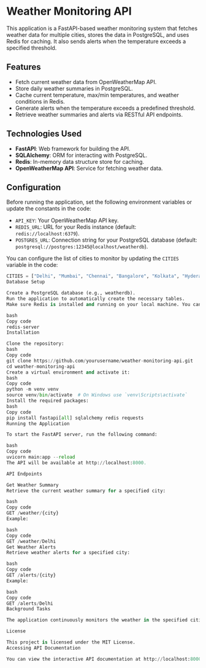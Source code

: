 # Weather Monitoring API

This application is a FastAPI-based weather monitoring system that fetches weather data for multiple cities, stores the data in PostgreSQL, and uses Redis for caching. It also sends alerts when the temperature exceeds a specified threshold. 

## Features

- Fetch current weather data from OpenWeatherMap API. 
- Store daily weather summaries in PostgreSQL. 
- Cache current temperature, max/min temperatures, and weather conditions in Redis. 
- Generate alerts when the temperature exceeds a predefined threshold. 
- Retrieve weather summaries and alerts via RESTful API endpoints. 

## Technologies Used

- **FastAPI**: Web framework for building the API. 
- **SQLAlchemy**: ORM for interacting with PostgreSQL. 
- **Redis**: In-memory data structure store for caching. 
- **OpenWeatherMap API**: Service for fetching weather data. 

## Configuration

Before running the application, set the following environment variables or update the constants in the code: 

- `API_KEY`: Your OpenWeatherMap API key. 
- `REDIS_URL`: URL for your Redis instance (default: `redis://localhost:6379`). 
- `POSTGRES_URL`: Connection string for your PostgreSQL database (default: `postgresql://postgres:12345@localhost/weatherdb`). 

You can configure the list of cities to monitor by updating the `CITIES` variable in the code: 

```python
CITIES = ["Delhi", "Mumbai", "Chennai", "Bangalore", "Kolkata", "Hyderabad"]
Database Setup

Create a PostgreSQL database (e.g., weatherdb).
Run the application to automatically create the necessary tables.
Make sure Redis is installed and running on your local machine. You can start it using the command:

bash
Copy code
redis-server
Installation

Clone the repository:
bash
Copy code
git clone https://github.com/yourusername/weather-monitoring-api.git 
cd weather-monitoring-api
Create a virtual environment and activate it:
bash
Copy code
python -m venv venv 
source venv/bin/activate  # On Windows use `venv\Scripts\activate`
Install the required packages:
bash
Copy code
pip install fastapi[all] sqlalchemy redis requests
Running the Application

To start the FastAPI server, run the following command:

bash
Copy code
uvicorn main:app --reload
The API will be available at http://localhost:8000.

API Endpoints

Get Weather Summary
Retrieve the current weather summary for a specified city:

bash
Copy code
GET /weather/{city}
Example:

bash
Copy code
GET /weather/Delhi
Get Weather Alerts
Retrieve weather alerts for a specified city:

bash
Copy code
GET /alerts/{city}
Example:

bash
Copy code
GET /alerts/Delhi
Background Tasks

The application continuously monitors the weather in the specified cities in a background thread, updating the database and Redis cache every 5 minutes.

License

This project is licensed under the MIT License.
Accessing API Documentation

You can view the interactive API documentation at http://localhost:8000/docs. This page provides detailed information about all available endpoints and how to use them.


